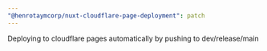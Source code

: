 ```yaml
---
"@henrotaymcorp/nuxt-cloudflare-page-deployment": patch
---
```


Deploying to cloudflare pages automatically by pushing to dev/release/main
